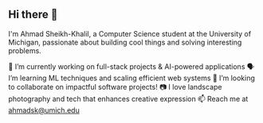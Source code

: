 ## Hi there 👋

I'm Ahmad Sheikh-Khalil, a Computer Science student at the University of Michigan, passionate about building cool things and solving interesting problems.

🔭 I’m currently working on full-stack projects & AI-powered applications
🗣️ I’m learning ML techniques and scaling efficient web systems
👯 I’m looking to collaborate on impactful software projects!
📷 I love landscape photography and tech that enhances creative expression
📫 Reach me at ahmadsk@umich.edu


<!--
**ahmadsk7/ahmadsk7** is a ✨ _special_ ✨ repository because its `README.md` (this file) appears on your GitHub profile.

Here are some ideas to get you started:

- 🔭 I’m currently working on ...
- 🌱 I’m currently learning ...
- 👯 I’m looking to collaborate on ...
- 🤔 I’m looking for help with ...
- 💬 Ask me about ...
- 📫 How to reach me: ...
- 😄 Pronouns: ...
- ⚡ Fun fact: ...
-->

